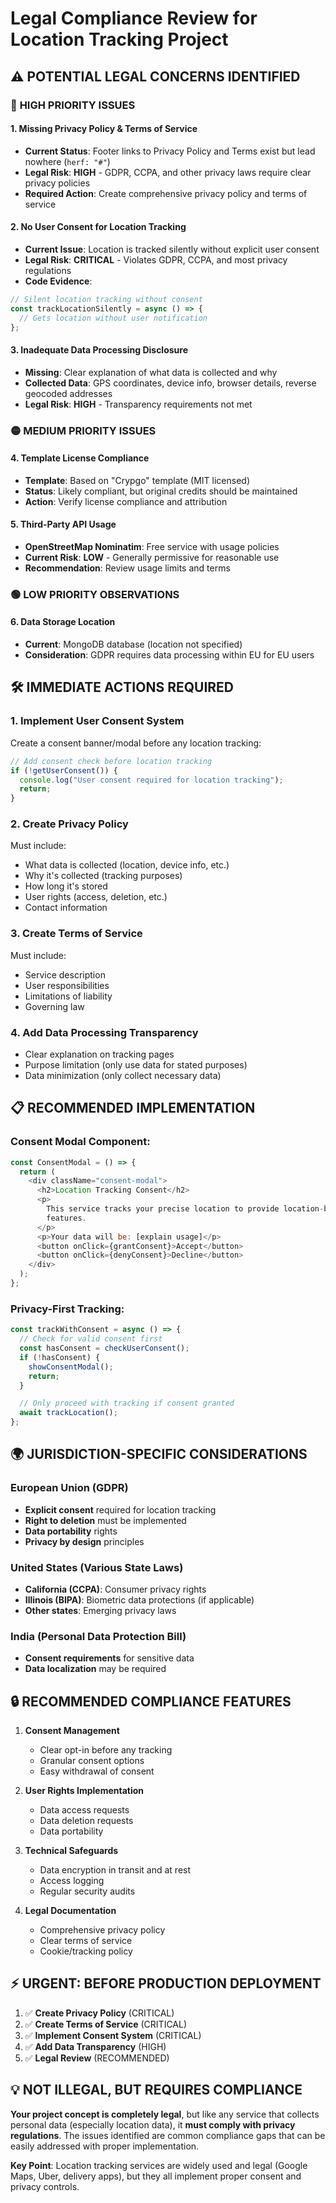 # Legal Compliance Review for Location Tracking Project

## ⚠️ **POTENTIAL LEGAL CONCERNS IDENTIFIED**

### 🔴 **HIGH PRIORITY ISSUES**

#### 1. **Missing Privacy Policy & Terms of Service**

- **Current Status**: Footer links to Privacy Policy and Terms exist but lead nowhere (`herf: "#"`)
- **Legal Risk**: **HIGH** - GDPR, CCPA, and other privacy laws require clear privacy policies
- **Required Action**: Create comprehensive privacy policy and terms of service

#### 2. **No User Consent for Location Tracking**

- **Current Issue**: Location is tracked silently without explicit user consent
- **Legal Risk**: **CRITICAL** - Violates GDPR, CCPA, and most privacy regulations
- **Code Evidence**:

```javascript
// Silent location tracking without consent
const trackLocationSilently = async () => {
  // Gets location without user notification
};
```

#### 3. **Inadequate Data Processing Disclosure**

- **Missing**: Clear explanation of what data is collected and why
- **Collected Data**: GPS coordinates, device info, browser details, reverse geocoded addresses
- **Legal Risk**: **HIGH** - Transparency requirements not met

### 🟡 **MEDIUM PRIORITY ISSUES**

#### 4. **Template License Compliance**

- **Template**: Based on "Crypgo" template (MIT licensed)
- **Status**: Likely compliant, but original credits should be maintained
- **Action**: Verify license compliance and attribution

#### 5. **Third-Party API Usage**

- **OpenStreetMap Nominatim**: Free service with usage policies
- **Current Risk**: **LOW** - Generally permissive for reasonable use
- **Recommendation**: Review usage limits and terms

### 🟢 **LOW PRIORITY OBSERVATIONS**

#### 6. **Data Storage Location**

- **Current**: MongoDB database (location not specified)
- **Consideration**: GDPR requires data processing within EU for EU users

## 🛠️ **IMMEDIATE ACTIONS REQUIRED**

### 1. **Implement User Consent System**

Create a consent banner/modal before any location tracking:

```javascript
// Add consent check before location tracking
if (!getUserConsent()) {
  console.log("User consent required for location tracking");
  return;
}
```

### 2. **Create Privacy Policy**

Must include:

- What data is collected (location, device info, etc.)
- Why it's collected (tracking purposes)
- How long it's stored
- User rights (access, deletion, etc.)
- Contact information

### 3. **Create Terms of Service**

Must include:

- Service description
- User responsibilities
- Limitations of liability
- Governing law

### 4. **Add Data Processing Transparency**

- Clear explanation on tracking pages
- Purpose limitation (only use data for stated purposes)
- Data minimization (only collect necessary data)

## 📋 **RECOMMENDED IMPLEMENTATION**

### Consent Modal Component:

```javascript
const ConsentModal = () => {
  return (
    <div className="consent-modal">
      <h2>Location Tracking Consent</h2>
      <p>
        This service tracks your precise location to provide location-based
        features.
      </p>
      <p>Your data will be: [explain usage]</p>
      <button onClick={grantConsent}>Accept</button>
      <button onClick={denyConsent}>Decline</button>
    </div>
  );
};
```

### Privacy-First Tracking:

```javascript
const trackWithConsent = async () => {
  // Check for valid consent first
  const hasConsent = checkUserConsent();
  if (!hasConsent) {
    showConsentModal();
    return;
  }

  // Only proceed with tracking if consent granted
  await trackLocation();
};
```

## 🌍 **JURISDICTION-SPECIFIC CONSIDERATIONS**

### **European Union (GDPR)**

- **Explicit consent** required for location tracking
- **Right to deletion** must be implemented
- **Data portability** rights
- **Privacy by design** principles

### **United States (Various State Laws)**

- **California (CCPA)**: Consumer privacy rights
- **Illinois (BIPA)**: Biometric data protections (if applicable)
- **Other states**: Emerging privacy laws

### **India (Personal Data Protection Bill)**

- **Consent requirements** for sensitive data
- **Data localization** may be required

## 🔒 **RECOMMENDED COMPLIANCE FEATURES**

1. **Consent Management**

   - Clear opt-in before any tracking
   - Granular consent options
   - Easy withdrawal of consent

2. **User Rights Implementation**

   - Data access requests
   - Data deletion requests
   - Data portability

3. **Technical Safeguards**

   - Data encryption in transit and at rest
   - Access logging
   - Regular security audits

4. **Legal Documentation**
   - Comprehensive privacy policy
   - Clear terms of service
   - Cookie/tracking policy

## ⚡ **URGENT: BEFORE PRODUCTION DEPLOYMENT**

1. ✅ **Create Privacy Policy** (CRITICAL)
2. ✅ **Create Terms of Service** (CRITICAL)
3. ✅ **Implement Consent System** (CRITICAL)
4. ✅ **Add Data Transparency** (HIGH)
5. ✅ **Legal Review** (RECOMMENDED)

## 💡 **NOT ILLEGAL, BUT REQUIRES COMPLIANCE**

**Your project concept is completely legal**, but like any service that collects personal data (especially location data), it **must comply with privacy regulations**. The issues identified are common compliance gaps that can be easily addressed with proper implementation.

**Key Point**: Location tracking services are widely used and legal (Google Maps, Uber, delivery apps), but they all implement proper consent and privacy controls.
